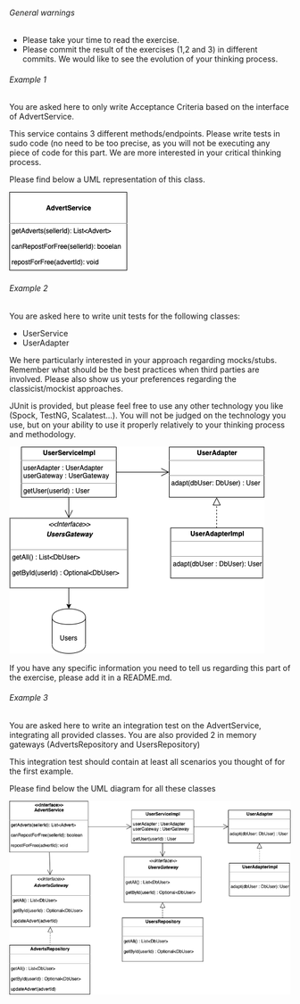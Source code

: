 ###### General warnings
- Please take your time to read the exercise. 
- Please commit the result of the exercises (1,2 and 3) in different commits. We would like to see the evolution of your 
thinking process. 
    

###### Example 1
You are asked here to only write Acceptance Criteria based on the interface of AdvertService.

This service contains 3 different methods/endpoints. Please write tests in sudo code (no need to be too precise, as you 
will not be executing any piece of code for this part. We are more interested in your critical thinking process.

Please find below a UML representation of this class.  

![Example 1 UML](src/main/resources/Example1.png)

###### Example 2
You are asked here to write unit tests for the following classes:
- UserService
- UserAdapter

We here particularly interested in your approach regarding mocks/stubs. Remember what should be the best practices when 
third parties are involved. Please also show us your preferences regarding the classicist/mockist approaches.

JUnit is provided, but please feel free to use any other technology you like (Spock, TestNG, Scalatest...). You will not
be judged on the technology you use, but on your ability to use it properly relatively to your thinking process and 
methodology.

![Example 2 UML](src/main/resources/Example2.png)

If you have any specific information you need to tell us regarding this part of the exercise, please add it in a README.md. 

###### Example 3
You are asked here to write an integration test on the AdvertService, integrating all provided classes. You are also 
provided 2 in memory gateways (AdvertsRepository and UsersRepository)  

This integration test should contain at least all scenarios you thought of for the first example.

Please find below the UML diagram for all these classes

![Example 3 UML](src/main/resources/Example3.png)
